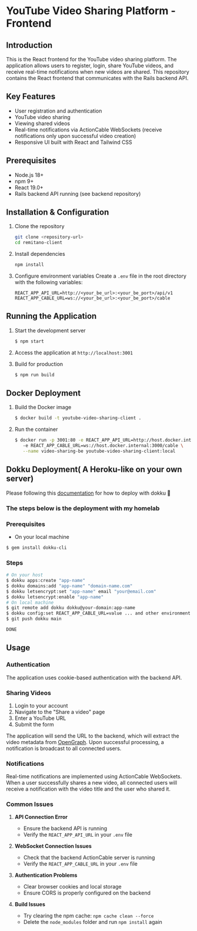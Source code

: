 # YouTube Video Sharing Platform - Frontend

## Introduction

This is the React frontend for the YouTube video sharing platform. The application allows users to register, login, share YouTube videos, and receive real-time notifications when new videos are shared. This repository contains the React frontend that communicates with the Rails backend API.

## Key Features

- User registration and authentication
- YouTube video sharing
- Viewing shared videos
- Real-time notifications via ActionCable WebSockets (receive notifications only upon successful video creation)
- Responsive UI built with React and Tailwind CSS

## Prerequisites

- Node.js 18+
- npm 9+
- React 19.0+
- Rails backend API running (see backend repository)

## Installation & Configuration

1. Clone the repository
   ```bash
   git clone <repository-url>
   cd remitano-client
   ```

2. Install dependencies
   ```bash
   npm install
   ```

3. Configure environment variables
   Create a `.env` file in the root directory with the following variables:
   ```
   REACT_APP_API_URL=http://<your_be_url>:<your_be_port>/api/v1
   REACT_APP_CABLE_URL=ws://<your_be_url>:<your_be_port>/cable
   ```

## Running the Application

1. Start the development server
   ```bash
   $ npm start
   ```

2. Access the application at `http://localhost:3001`

3. Build for production
   ```bash
   $ npm run build
   ```

## Docker Deployment

1. Build the Docker image
   ```bash
   $ docker build -t youtube-video-sharing-client .
   ```

2. Run the container
   ```bash
   $ docker run -p 3001:80 -e REACT_APP_API_URL=http://host.docker.internal:3000 \                                  ─╯
      -e REACT_APP_CABLE_URL=ws://host.docker.internal:3000/cable \
      --name video-sharing-be youtube-video-sharing-client:local
   ```
## Dokku Deployment( A Heroku-like on your own server)
Please following this [documentation](https://dokku.com/docs/getting-started/installation/) for how to deploy with dokku :rocket:
### The steps below is the deployment with my homelab
### Prerequisites
- On your local machine
```bash
$ gem install dokku-cli
```

### Steps
```bash
# On your host
$ dokku apps:create "app-name"
$ dokku domains:add "app-name" "domain-name.com"
$ dokku letsencrypt:set "app-name" email "your@email.com"
$ dokku letsencrypt:enable "app-name"
# On local machine
$ git remote add dokku dokku@your-domain:app-name
$ dokku config:set REACT_APP_CABLE_URL=value ... and other environment variables could be found in ,env.example
$ git push dokku main

DONE
```

## Usage

### Authentication

The application uses cookie-based authentication with the backend API.

### Sharing Videos

1. Login to your account
2. Navigate to the "Share a video" page
3. Enter a YouTube URL
4. Submit the form

The application will send the URL to the backend, which will extract the video metadata from [OpenGraph](https://ogp.me/). Upon successful processing, a notification is broadcast to all connected users.

### Notifications

Real-time notifications are implemented using ActionCable WebSockets. When a user successfully shares a new video, all connected users will receive a notification with the video title and the user who shared it.

### Common Issues

1. **API Connection Error**
   - Ensure the backend API is running
   - Verify the `REACT_APP_API_URL` in your `.env` file

2. **WebSocket Connection Issues**
   - Check that the backend ActionCable server is running
   - Verify the `REACT_APP_CABLE_URL` in your `.env` file

3. **Authentication Problems**
   - Clear browser cookies and local storage
   - Ensure CORS is properly configured on the backend

4. **Build Issues**
   - Try clearing the npm cache: `npm cache clean --force`
   - Delete the `node_modules` folder and run `npm install` again
